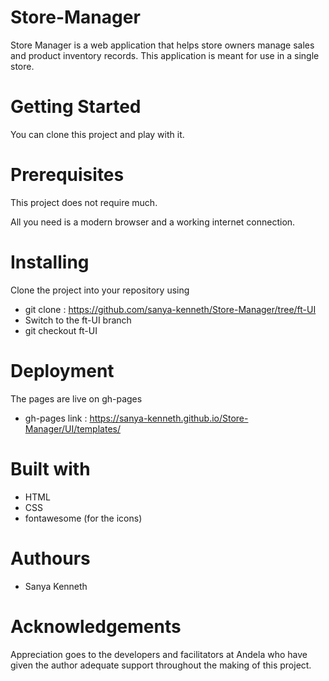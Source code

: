 # Store-Manager
Store Manager is a web application that helps store owners manage sales and product inventory records. This application is meant for use in a single store.

# Getting Started
You can clone this project and play with it.

# Prerequisites
This project does not require much. 

All you need is a modern browser and a working internet connection.

 
# Installing
Clone the project into your repository using    
- git clone : https://github.com/sanya-kenneth/Store-Manager/tree/ft-UI
- Switch to the ft-UI branch
- git checkout ft-UI


# Deployment
The pages are live on gh-pages
- gh-pages link :   https://sanya-kenneth.github.io/Store-Manager/UI/templates/



# Built with 
- HTML
- CSS
- fontawesome (for the icons)

# Authours
- Sanya Kenneth


# Acknowledgements
Appreciation goes to the developers and facilitators at Andela who have given the author adequate support throughout the making of this project.